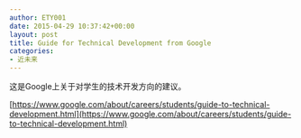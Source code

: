 ```yaml
---
author: ETY001
date: 2015-04-29 10:37:42+00:00
layout: post
title: Guide for Technical Development from Google
categories:
- 近未来
---
```


这是Google上关于对学生的技术开发方向的建议。

[https://www.google.com/about/careers/students/guide-to-technical-development.html](https://www.google.com/about/careers/students/guide-to-technical-development.html)
